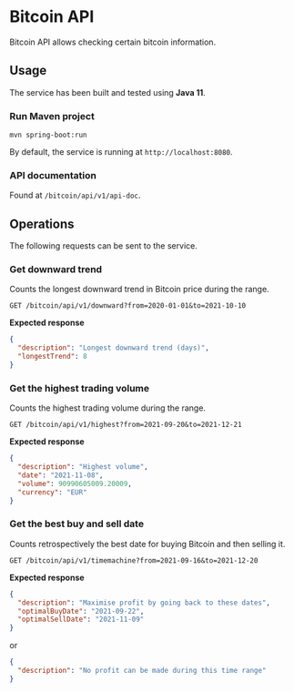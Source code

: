 # Bitcoin API

Bitcoin API allows checking certain bitcoin information.

## Usage

The service has been built and tested using **Java 11**.

### Run Maven project  

`mvn spring-boot:run`

By default, the service is running at `http://localhost:8080`.

### API documentation

Found at `/bitcoin/api/v1/api-doc`.

## Operations

The following requests can be sent to the service.

### Get downward trend

Counts the longest downward trend in Bitcoin price during the range.

`GET /bitcoin/api/v1/downward?from=2020-01-01&to=2021-10-10`

**Expected response**
```json
{
  "description": "Longest downward trend (days)",
  "longestTrend": 8
}
```

### Get the highest trading volume

Counts the highest trading volume during the range.

`GET /bitcoin/api/v1/highest?from=2021-09-20&to=2021-12-21`

**Expected response**
```json
{
  "description": "Highest volume",
  "date": "2021-11-08",
  "volume": 90990605009.20009,
  "currency": "EUR"
}
```

### Get the best buy and sell date

Counts retrospectively the best date for buying Bitcoin and then selling it.

`GET /bitcoin/api/v1/timemachine?from=2021-09-16&to=2021-12-20`

**Expected response**
```json
{
  "description": "Maximise profit by going back to these dates",
  "optimalBuyDate": "2021-09-22",
  "optimalSellDate": "2021-11-09"
}
```
or
```json
{
  "description": "No profit can be made during this time range"
}
```
